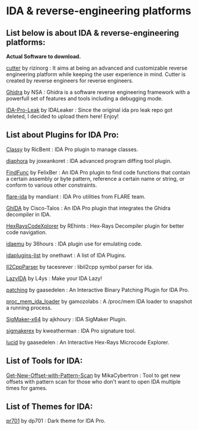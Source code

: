 # IDA & reverse-engineering platforms

## List below is about IDA & reverse-engineering platforms:

**Actual Software to download.**


[cutter](https://github.com/rizinorg/cutter) by rizinorg : It aims at being an advanced and customizable reverse engineering platform while keeping the user experience in mind. Cutter is created by reverse engineers for reverse engineers.

[Ghidra](https://github.com/NationalSecurityAgency/ghidra) by NSA : Ghidra is a software reverse engineering framework with a powerfull set of features and tools including a debugging mode.

[IDA-Pro-Leak](https://github.com/IDALeaker/IDA-Pro-Leak) by IDALeaker : Since the original ida pro leak repo got deleted, I decided to upload them here! Enjoy!


## List about Plugins for IDA Pro: 

[Classy](https://github.com/RicBent/Classy) by RicBent : IDA Pro plugin to manage classes.

[diaphora](https://github.com/joxeankoret/diaphora) by joxeankoret : IDA advanced program diffing tool plugin.

[FindFunc](https://github.com/FelixBer/FindFunc) by FelixBer : An IDA Pro plugin to find code functions that contain a certain assembly or byte pattern, reference a certain name or string, or conform to various other constraints.

[flare-ida](https://github.com/mandiant/flare-ida) by mandiant : IDA Pro utilities from FLARE team.

[GhIDA](https://github.com/Cisco-Talos/GhIDA) by Cisco-Talos : An IDA Pro plugin that integrates the Ghidra decompiler in IDA.

[HexRaysCodeXplorer](https://github.com/REhints/HexRaysCodeXplorer) by REhints : Hex-Rays Decompiler plugin for better code navigation.

[idaemu](https://github.com/36hours/idaemu) by 36hours : IDA plugin use for emulating code.

[idaplugins-list](https://github.com/onethawt/idaplugins-list) by onethawt : A list of IDA Plugins.

[Il2CppParser](https://github.com/tacesrever/Il2CppParser) by tacesrever : libil2cpp symbol parser for ida.

[LazyIDA](https://github.com/L4ys/LazyIDA) by L4ys : Make your IDA Lazy!

[patching](https://github.com/gaasedelen/patching) by gaasedelen : An Interactive Binary Patching Plugin for IDA Pro.

[proc_mem_ida_loader](https://github.com/gamozolabs/proc_mem_ida_loader) by gamozolabs : A /proc/mem IDA loader to snapshot a running process.

[SigMaker-x64](https://github.com/ajkhoury/SigMaker-x64) by ajkhoury : IDA SigMaker Plugin.

[sigmakerex](https://github.com/kweatherman/sigmakerex) by kweatherman : IDA Pro signature tool.

[lucid](https://github.com/gaasedelen/lucid) by gaasedelen : An Interactive Hex-Rays Microcode Explorer.

## List of Tools for IDA:

[Get-New-Offset-with-Pattern-Scan](https://github.com/MikaCybertron/Get-New-Offset-with-Pattern-Scan) by MikaCybertron : Tool to get new offsets with pattern scan for those who don't want to open IDA multiple times for games.

## List of Themes for IDA:

[pr701](https://github.com/pr701/dp701) by dp701 : Dark theme for IDA Pro.
